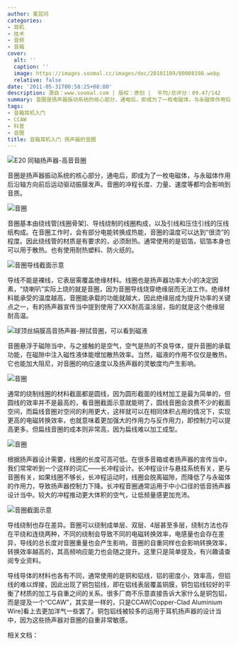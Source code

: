 ```yaml
---
author: 夏昆冈
categories:
- 耳机
- 技术
- 音频
- 音箱
cover:
  alt: ''
  caption: ''
  image: https://images.soomal.cc/images/doc/20101109/00008198.webp
  relative: false
date: '2011-05-31T00:58:25+08:00'
description: 源自：www.soomal.com | 版权：原创 |  平均/总评分：09.47/142
summary: 音圈是扬声器振动系统的核心部分，通电后，即成为了一枚电磁体，与永磁体作用后沿轴方向前后运动驱动振膜发声。音圈的冲程长度、力量、速度等都均会影响到音质。音圈基本由绕线管、导线绕制的线圈构成，以及引线和压住引线的压线纸构成。在音圈工作时，会有部分电能转换成热能，音圈的温度可以达到“很烫”的程度。
tags:
- 音箱耳机入门
- CCAW
- 科普
- 音圈
title: 音箱耳机入门 扬声器的音圈
---
```


![E20 同轴扬声器-高音音圈](https://images.soomal.cc/images/doc/20101109/00008198.webp)



音圈是扬声器振动系统的核心部分，通电后，即成为了一枚电磁体，与永磁体作用后沿轴方向前后运动驱动振膜发声。音圈的冲程长度、力量、速度等都均会影响到音质。



![音圈](https://images.soomal.cc/images/doc/20110509/00010681.webp)



音圈基本由绕线管[线圈骨架]、导线绕制的线圈构成，以及引线和压住引线的压线纸构成。在音圈工作时，会有部分电能转换成热能，音圈的温度可以达到“很烫”的程度。因此绕线管的材质是有要求的，必须耐热。通常使用的是铝箔，铝箔本身也可以用于散热。也有使用耐热塑料、防火纸的。



![音圈导线截面示意](https://images.soomal.cc/images/doc/20110509/00010680.webp)



导线不能是裸线，它表层需覆盖绝缘材料。线圈也是扬声器功率大小的决定因素，“烧喇叭”实际上烧的就是音圈，因为音圈导线烧穿绝缘层而无法工作。绝缘材料能承受的温度越高，音圈能承载的功能就越大，因此绝缘层成为提升功率的关键点之一，有的扬声器宣传当中提到使用了XXX耐高温涂层，指的就是这个绝缘层耐高温。



![球顶丝绢膜高音扬声器-擦拭音圈，可以看到磁液](https://images.soomal.cc/images/doc/20110221/00009356.webp)



音圈悬浮于磁隙当中，与之接触的是空气，空气是热的不良导体，提升音圈的承载功能，在磁隙中注入磁性液体能增加散热效率。当然，磁液的作用不仅仅是散热，它也能加大阻尼，对音圈的响应速度以及扬声器的灵敏度均产生影响。



![音圈](https://images.soomal.cc/images/doc/20110509/00010682.webp)



通常的绕制线圈的材料截面都是圆线，因为圆形截面的线材加工是最为简单的，但圆线的效率并不是最高的，看音圈截面示意就能明了，圆线音圈会浪费不少的截面空间，而扁线音圈对空间的利用更大，这样就可以在相同体积占用的情况下，实现更高的电磁转换效率，也就意味着更加强大的作用力与反作用力，即控制力可以提高更多。但扁线音圈的成本则非常高，因为扁线难以加工成型。



![音圈](https://images.soomal.cc/images/doc/20110402/00009980.webp)



根据扬声器设计需要，线圈的长度可高可低。在很多音箱或者扬声器的宣传当中，我们常常听到一个这样的词汇――长冲程设计。长冲程设计与悬挂系统有关，更与音圈有关，如果线圈不够长，长冲程运动时，线圈会脱离磁隙，而降低了与永磁体的作用力，导致扬声器控制力下降。长冲程音圈通常运用于中小口径的低音扬声器设计当中。较大的冲程推动更大体积的空气，让低频量感更加充沛。



![音圈截面示意](https://images.soomal.cc/images/doc/20101030/00007913.webp)



导线绕制也存在差异。音圈可以绕制成单层、双层、4层甚至多层，绕制方法也存在平绕和连绕两种，不同的绕制会导致不同的电磁转换效率，电感量也会存在差异，导线的总长度对音圈重量也会产生影响，音圈的自重同样也会影响转换效率，转换效率越高的，其高频响应能力也会随之提升。这里只是简单提及，有兴趣请查阅专业资料。



导线导体的材料也各有不同，通常使用的是铜和铝线，铝的密度小，效率高，但铝线的难以焊接，因此出现了铜包铝线，即在铝线表层覆盖铜膜，铜包铝线较好的平衡了材质的加工与自重之间的关系。很多厂商不乐意直接告诉大家什么是铜包铝，而是提及一个“CCAW”，其实是一样的，只是CCAW[Copper-Clad Aluminium Wire]看上去更加洋气一些罢了。铜包铝线被较多的运用于耳机扬声器的设计当中，因为这些扬声器对音圈的自重非常敏感。



相关文档：